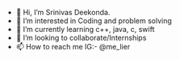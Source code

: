 - 👋 Hi, I’m Srinivas Deekonda.
- 👀 I’m interested in Coding and problem solving
- 🌱 I’m currently learning c++, java, c, swift
- 💞️ I’m looking to collaborate/Internships
- 📫 How to reach me IG:- @me_lier

<!---
me-lier/me-lier is a ✨ special ✨ repository because its `README.md` (this file) appears on your GitHub profile.
You can click the Preview link to take a look at your changes.
--->
